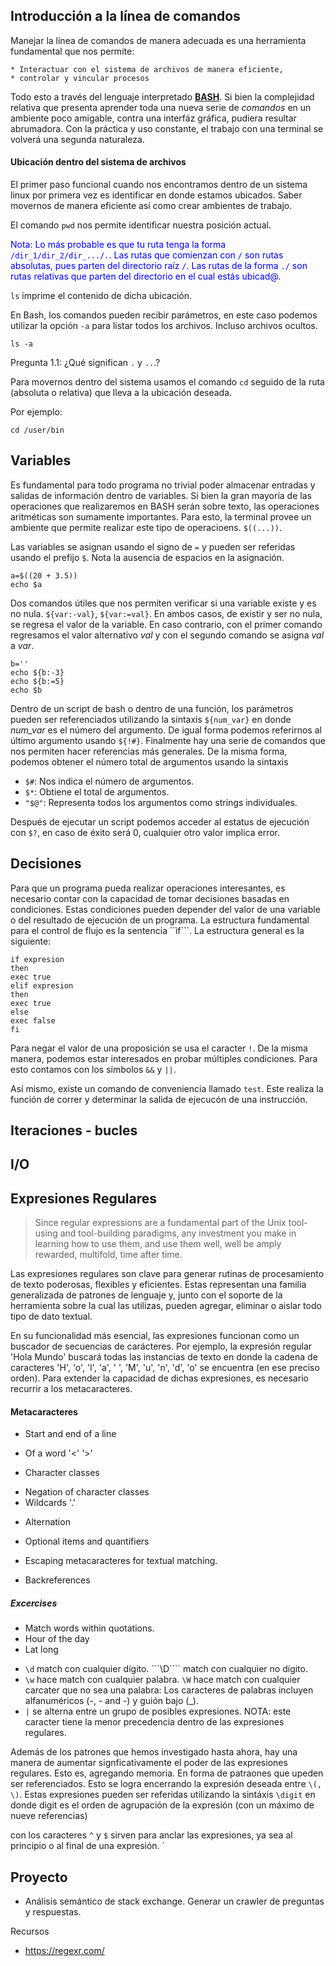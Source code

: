 ## Introducción a la línea de comandos

Manejar la línea de comandos de manera adecuada es una herramienta fundamental que nos permite:

    * Interactuar con el sistema de archivos de manera eficiente,
    * controlar y vincular procesos

Todo esto a través del lenguaje interpretado [**BASH**](https://en.wikipedia.org/wiki/Bash_(Unix_shell)). Si bien la complejidad relativa que presenta aprender toda una nueva serie de *comandos* en un ambiente poco amigable, contra una interfáz gráfica, pudiera resultar abrumadora. Con la práctica y uso constante, el trabajo con una terminal se volverá una segunda naturaleza.

#### Ubicación dentro del sistema de archivos

El primer paso funcional cuando nos encontramos dentro de un sistema linux por primera vez es identificar en donde estamos ubicados. Saber movernos de manera eficiente así como crear ambientes de trabajo. 

El comando ```pwd``` nos permite identificar nuestra posición actual.

<span style="color:blue">Nota: Lo más probable es que tu ruta tenga la forma ```/dir_1/dir_2/dir_.../.```. Las rutas que comienzan con ```/``` son rutas absolutas, pues parten del directorio raíz ```/```. Las rutas de la forma ```./``` son rutas relativas que parten del directorio en el cual estás ubicad@. </span>


```ls``` imprime el contenido de dicha ubicación. 

En Bash, los comandos pueden recibir parámetros, en este caso podemos utilizar la opción ```-a``` para listar todos los archivos. Incluso archivos ocultos.

```{BASH}
ls -a
```

Pregunta 1.1: ¿Qué significan ```.``` y ```..```.?

Para movernos dentro del sistema usamos el comando  ```cd``` seguido de la ruta (absoluta o relativa) que lleva a la ubicación deseada.

Por ejemplo:

```{BASH}
cd /user/bin
```

## Variables

Es fundamental para todo programa no trivial poder almacenar entradas y salidas de información dentro de variables. Si bien la gran mayoría de las operaciones que realizaremos en BASH serán sobre texto, las operaciones aritméticas son sumamente importantes. Para esto, la terminal provee un ambiente que permite realizar este tipo de operacioens. ```$((...))```. 

Las variables se asignan usando el signo de ```=``` y pueden ser referidas usando el prefijo ```$```. Nota la ausencia de espacios en la asignación. 

```shell
a=$((20 + 3.5))
echo $a
```

Dos comandos útiles que nos permiten verificar si una variable existe y es no nula.  ```${var:-val}```, ```${var:=val}```. En ambos casos, de existir y ser no nula, se regresa el valor de la variable. En caso contrario, con el primer comando regresamos el valor alternativo *val* y con el segundo comando se asigna *val* a *var*.

```shell
b=''
echo ${b:-3}
echo ${b:=5}
echo $b
```

Dentro de un script de bash o dentro de una función, los parámetros pueden ser referenciados utilizando la sintaxis ```${num_var}``` en donde *num_var* es el número del argumento. De igual forma podemos referirnos al último argumento usando ```${!#}```. Finalmente hay una serie de comandos que nos permiten hacer referencias más generales.  De la misma forma, podemos obtener el número total de argumentos usando la sintaxis 

* ```$#```: Nos indica el número de argumentos.
* ```$*```: Obtiene el total de argumentos.
* ```"$@"```: Representa todos los argumentos como strings individuales. 

Después de ejecutar un script podemos acceder al estatus de ejecución con ```$?```, en caso de éxito será 0, cualquier otro valor implica error. 

## Decisiones

Para que un programa pueda realizar operaciones interesantes, es necesario contar con la capacidad de tomar decisiones basadas en condiciones. Estas condiciones pueden depender del valor de una variable o del resultado de ejecución de un programa. La estructura fundamental para el control de flujo es la sentencia ``ìf```. La estructura general es la siguiente: 

```shell
if expresion
then
exec true
elif expresion
then 
exec true
else
exec false
fi
```

Para negar el valor de una proposición se usa el caracter ```!```. De la misma manera, podemos estar interesados en probar múltiples condiciones. Para esto contamos con los símbolos ```&&``` y ```||```. 


Así mismo, existe un comando de conveniencia llamado ```test```. Este realiza la función de correr y determinar la salida de ejecucón de una instrucción. 


## Iteraciones - bucles


## I/O


## Expresiones Regulares

> Since regular expressions are a fundamental part of the Unix tool-using and tool-building paradigms, any investment you make in learning how to use them, and use them well, well be amply rewarded, multifold, time after time.


Las expresiones regulares son clave para generar rutinas de procesamiento de texto poderosas, flexibles y eficientes. Estas representan una familia generalizada de patrones de lenguaje y, junto con el soporte de la herramienta sobre la cual las utilizas, pueden agregar, eliminar o aislar todo tipo de dato textual.

En su funcionalidad más esencial, las expresiones funcionan como un buscador de secuencias de carácteres. Por ejemplo, la expresión regular 'Hola Mundo' buscará todas las instancias de texto en donde la cadena de caracteres 'H', 'o', 'l', 'a', ' ', 'M', 'u', 'n', 'd', 'o' se encuentra (en ese preciso orden). Para extender la capacidad de dichas expresiones, es necesario recurrir a los metacaracteres. 

#### Metacaracteres

* Start and end of a line 
- Of a word '\<' '\>'

* Character classes
- Negation of character classes
- Wildcards '.'

* Alternation

* Optional items and quantifiers
- Escaping metacaracteres for textual matching. 

* Backreferences

##### Excercises

* Match words within quotations. 
* Hour of the day
* Lat long

- ```\d``` match con cualquier dígito. ```\D```` match con cualquier no dígito. 
-  ```\w``` hace match con cualquier palabra. ```\W``` hace match con cualquier carcater que no sea una palabra: Los caracteres de palabras incluyen alfanuméricos (-, - and -) y guión bajo (_).
- ```|``` se alterna entre un grupo de posibles expresiones. NOTA: este caracter tiene la menor precedencia dentro de las expresiones regulares. 


Además de los patrones que hemos investigado hasta ahora, hay una manera de aumentar signficativamente el poder de las expresiones regulares. Esto es, agregando memoria. En forma de patraones que upeden ser referenciados. Esto se logra encerrando la expresión deseada entre ```\(, \)```. Estas expresiones pueden ser referidas utilizando la sintáxis ```\digit``` en donde digit es el orden de agrupación de la expresión (con un máximo de nueve referencias)

con los caracteres ```^``` y ```$``` sirven para anclar las expresiones, ya sea al principio o al final de una expresión. `

## Proyecto

- Análisis semántico de stack exchange. Generar un crawler de preguntas y respuestas. 



Recursos

- https://regexr.com/
